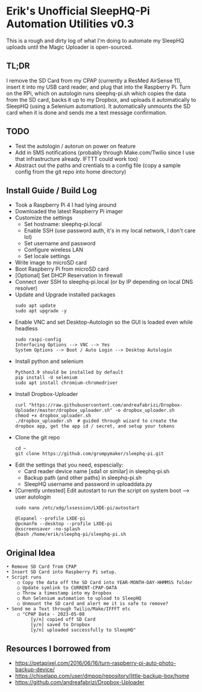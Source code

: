 # Erik's Unofficial SleepHQ-Pi Automation Utilities v0.3

This is a rough and dirty log of what I'm doing to automate my SleepHQ uploads until the Magic Uploader is open-sourced.

## TL;DR
I remove the SD Card from my CPAP (currently a ResMed AirSense 11), insert it into my USB card reader, and plug that into the Raspberry Pi.  Turn on the RPi, which on autologin runs sleephq-pi.sh which copies the data from the SD card, backs it up to my Dropbox, and uploads it automatically to SleepHQ (using a Selenium automation).  It automatically unmounts the SD card when it is done and sends me a text message confirmation.

## TODO
- Test the autologin / autorun on power on feature
- Add in SMS notifications (probably through Make.com/Twilio since I use that infrastructure already.  IFTTT could work too)
- Abstract out the paths and crentials to a config file (copy a sample config from the git repo into home directory)

## Install Guide / Build Log
- Took a Raspberry Pi 4 I had lying around
- Downloaded the latest Raspberry Pi imager
- Customize the settings
  + Set hostname: sleephq-pi.local
  + Enable SSH (use password auth, it's in my local network, I don't care lol)
  + Set username and password
  + Configure wireless LAN
  + Set locale settings
- Write image to microSD card
- Boot Raspberry Pi from microSD card
- [Optional] Set DHCP Reservation in firewall
- Connect over SSH to sleephq-pi.local (or by IP depending on local DNS resolver)
- Update and Upgrade installed packages
	```
	sudo apt update
	sudo apt upgrade -y
	```
- Enable VNC and set Desktop-Autologin so the GUI is loaded even while headless
	```
	sudo raspi-config
	Interfacing Options --> VNC --> Yes
	System Options --> Boot / Auto Login --> Desktop Autologin
	```
- Install python and selenium
	```
	Python3.9 should be installed by default
	pip install -U selenium
	sudo apt install chromium-chromedriver
	```
- Install Dropbox-Uploader
	```
	curl "https://raw.githubusercontent.com/andreafabrizi/Dropbox-Uploader/master/dropbox_uploader.sh" -o dropbox_uploader.sh
	chmod +x dropbox_uploader.sh
	./dropbox_uploader.sh  # guided through wizard to create the dropbox app, get the app id / secret, and setup your tokens
	```
- Clone the git repo
	```
	cd ~
	git clone https://github.com/grumpymaker/sleephq-pi.git
	```
- Edit the settings that you need, espescially:
  + Card reader device name [sda1 or similar] in sleephq-pi.sh
  + Backup path (and other paths) in sleephq-pi.sh
  + SleepHQ username and password in uploaddata.py
- [Currently untested] Edit autostart to run the script on system boot --> user autologin
	```
	sudo nano /etc/xdg/lxsession/LXDE-pi/autostart

	@lxpanel --profile LXDE-pi
	@pcmanfm --desktop --profile LXDE-pi
	@xscreensaver -no-splash
	@bash /home/erik/sleephq-pi/sleephq-pi.sh
	```

## Original Idea
	• Remove SD Card from CPAP
	• Insert SD Card into Raspberry Pi setup.
	• Script runs
		○ Copy the data off the SD Card into YEAR-MONTH-DAY-HHMMSS folder
		○ Update symlink to CURRENT-CPAP-DATA
		○ Throw a timestamp into my Dropbox
		○ Run Selenium automation to upload to SleepHQ
		○ Unmount the SD card and alert me it is safe to remove?
	• Send me a Text through Twilio/Make/IFFFT etc
		○ "CPAP Data - 2023-05-08
			 [y/n] copied off SD Card 
			 [y/n] saved to Dropbox 
             [y/n] uploaded successfully to SleepHQ"

## Resources I borrowed from
- https://petapixel.com/2016/06/16/turn-raspberry-pi-auto-photo-backup-device/
- https://chiselapp.com/user/dmpop/repository/little-backup-box/home
- https://github.com/andreafabrizi/Dropbox-Uploader
